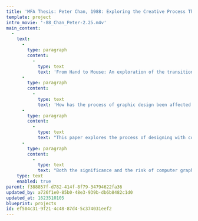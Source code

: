 ```yaml
---
title: 'MFA Thesis: Peter Chan, 1988: Exploring the Creative Process Through Systems'
template: project
intro_movie: '-88_Chan_Peter-2.25.m4v'
main_content:
  -
    text:
      -
        type: paragraph
        content:
          -
            type: text
            text: 'From Hand to Mouse: An exploration of the transition from mechanical to electronic means of graphic design. 1988'
      -
        type: paragraph
        content:
          -
            type: text
            text: 'How has the process of graphic design been affected by the introduction of computer technology? Within this period of transition, graphic designers are approaching an era in which they are needed to visually organize abundant, cheap, and immediate information. How can graphic designers maximize their own effectiveness and maintain the essence of presenting clear and well designed graphics in this age?'
      -
        type: paragraph
        content:
          -
            type: text
            text: "This paper explores the process of designing with computers. In the application of computer-aided-design systems as electronic sketch-boards or production tools, texts and images for printed pages are composed on the computer screen. When microcomputers are used as a new medium for communications, interactive graphic documents are created, displayed and presented to the user on a video monitor. The subject matter of this paper is applied to a typography exercise, in which the same content is presented using the two different media mentioned above.\_"
      -
        type: paragraph
        content:
          -
            type: text
            text: "Both the significance and the risk of computer graphics applications are discussed in the conclusion. Computers with their new capabilities for graphic production and visual communications are generating questions about whether graphic designer’s creativity and capabilities are strengthened by the use of electronic tools.\_"
    type: text
    enabled: true
parent: f388857f-d782-414f-8f79-34794622fa36
updated_by: a726f1e0-85b0-48e3-939b-db6b8482c1d0
updated_at: 1623510105
blueprint: projects
id: ef504c31-9f21-4c48-87d4-5c374031eef2
---
```

